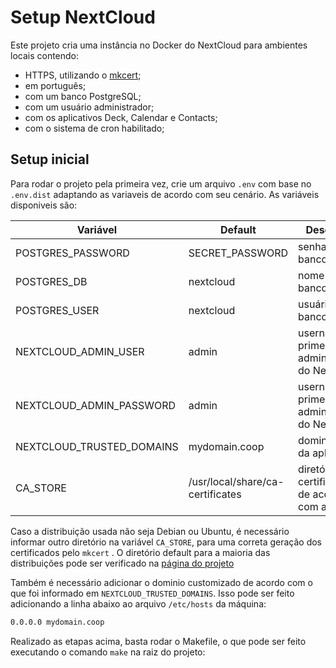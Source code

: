 # Setup NextCloud

Este projeto cria uma instância no Docker do NextCloud para ambientes locais contendo:

- HTTPS, utilizando o [mkcert](https://github.com/FiloSottile/mkcert);
- em português;
- com um banco PostgreSQL;
- com um usuário administrador;
- com os aplicativos Deck, Calendar e Contacts;
- com o sistema de cron habilitado;

## Setup inicial

Para rodar o projeto pela primeira vez, crie um arquivo `.env` com base no `.env.dist` adaptando as variaveis de acordo com seu cenário. As variáveis disponiveis são:

|         Variável          |             Default              |                     Descrição                      |
| ------------------------- | -------------------------------- | -------------------------------------------------- |
| POSTGRES_PASSWORD         | SECRET_PASSWORD                  | senha do banco                                     |
| POSTGRES_DB               | nextcloud                        | nome do banco                                      |
| POSTGRES_USER             | nextcloud                        | usuário do banco                                   |
| NEXTCLOUD_ADMIN_USER      | admin                            | username do primeiro administrador do NextCloud    |
| NEXTCLOUD_ADMIN_PASSWORD  | admin                            | username do primeiro administrador do NextCloud    |
| NEXTCLOUD_TRUSTED_DOMAINS | mydomain.coop                    | dominio local da aplicação                         |
| CA_STORE                  | /usr/local/share/ca-certificates | diretório dos certificados, de acordo com a distro |

Caso a distribuição usada não seja Debian ou Ubuntu, é necessário informar outro diretório na variável `CA_STORE`, para uma correta geração dos certificados pelo `mkcert` . O diretório default para a maioria das distribuições pode ser verificado na [página do projeto](https://github.com/aegypius/mkcert-for-nginx-proxy#for-ubuntu--debian)

Também é necessário adicionar o dominio customizado de acordo com o que foi informado em `NEXTCLOUD_TRUSTED_DOMAINS`. Isso pode ser feito adicionando a linha abaixo ao arquivo `/etc/hosts` da máquina:

```bash
0.0.0.0 mydomain.coop
```

Realizado as etapas acima, basta rodar o Makefile, o que pode ser feito executando o comando `make` na raiz do projeto:
